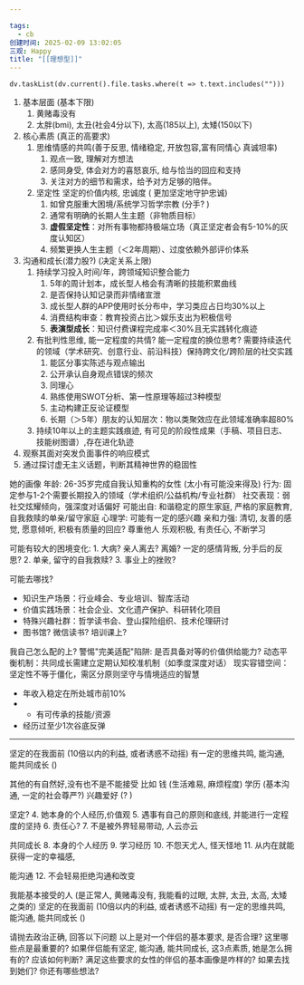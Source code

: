 ```yaml
---

tags:
  - cb
创建时间: 2025-02-09 13:02:05
三观: Happy
title: "[[理想型]]"
---
```






```dataviewjs
dv.taskList(dv.current().file.tasks.where(t => t.text.includes("")))
```


1. 基本层面 (基本下限)
	1.  黄赌毒没有
	2. 太胖(bmi), 太丑(社会4分以下), 太高(185以上), 太矮(150以下)
2. 核心素质  (真正的高要求)
	1. 思维情感的共鸣(善于反思, 情绪稳定, 开放包容,富有同情心 真诚坦率) 
		1. 观点一致, 理解对方想法
		2. 感同身受, 体会对方的喜怒哀乐, 给与恰当的回应和支持
		3. 关注对方的细节和需求，给予对方足够的陪伴。
	2. 坚定性 坚定的价值内核, 忠诚度 ( 更加坚定地守护忠诚)
		1. 如曾克服重大困境/系统学习哲学宗教  (分手?   )
		2. 通常有明确的长期人生主题（非物质目标）
		3. **虚假坚定性**：对所有事物都持极端立场（真正坚定者会有5-10%的灰度认知区）
		4. 频繁更换人生主题（＜2年周期）、过度依赖外部评价体系
3. 沟通和成长(潜力股?) (决定关系上限)
	1. 持续学习投入时间/年，跨领域知识整合能力
		1. 5年的周计划本，成长型人格会有清晰的技能积累曲线
		2. 是否保持认知记录而非情绪宣泄
		3. 成长型人群的APP使用时长分布中，学习类应占日均30%以上
		4. 消费结构审查：教育投资占比＞娱乐支出为积极信号
		5. **表演型成长**：知识付费课程完成率＜30%且无实践转化痕迹
	2. 有批判性思维, 能一定程度的共情? 能一定程度的换位思考? 需要持续迭代的领域（学术研究、创意行业、前沿科技）保持跨文化/跨阶层的社交实践
		1. 能区分事实陈述与观点输出
		2. 公开承认自身观点错误的频次
		3. 同理心
		4. 熟练使用SWOT分析、第一性原理等超过3种模型
		5. 主动构建正反论证模型
		6. 长期（＞5年）朋友的认知层次：物以类聚效应在此领域准确率超80%
	3. 持续10年以上的主题实践痕迹, 有可见的阶段性成果（手稿、项目日志、技能树图谱）,存在进化轨迹
4. 观察其面对突发负面事件的响应模式
5. 通过探讨虚无主义话题，判断其精神世界的稳固性

她的画像
年龄: 26-35岁完成自我认知重构的女性 (太小有可能没来得及)
行为: 固定参与1-2个需要长期投入的领域（学术组织/公益机构/专业社群）
社交表现：弱社交炫耀倾向，强深度对话偏好
可能出自: 和谐稳定的原生家庭, 严格的家庭教育, 自我救赎的单亲/留守家庭
心理学: 可能有一定的感兴趣
亲和力强: 清切, 友善的感觉, 愿意倾听, 积极有质量的回应? 尊重他人
乐观积极, 有责任心, 不断学习

可能有较大的困境变化: 
	1.  大病? 亲人离去? 离婚?  一定的感情背叛, 分手后的反思? 
	2. 单亲, 留守的自我救赎? 
	3. 事业上的挫败? 

可能去哪找? 
- 知识生产场景：行业峰会、专业培训、智库活动
- 价值实践场景：社会企业、文化遗产保护、科研转化项目
- 特殊兴趣社群：哲学读书会、登山探险组织、技术伦理研讨
- 图书馆? 微信读书?   培训课上? 


我自己怎么配的上? 
警惕"完美适配"陷阱: 是否具备对等的价值供给能力?
动态平衡机制：共同成长需建立定期认知校准机制（如季度深度对话）
现实容错空间：坚定性不等于僵化，需区分原则坚守与情境适应的智慧

- 年收入稳定在所处城市前10%
- - 有可传承的技能/资源
- 经历过至少1次谷底反弹








---

坚定的在我面前 (10倍以内的利益, 或者诱惑不动摇)
有一定的思维共鸣, 能沟通, 能共同成长 ()

其他的有自然好,没有也不是不能接受
比如
钱  (生活难易, 麻烦程度)
学历 (基本沟通, 一定的社会尊严?)
兴趣爱好 (? )

坚定? 
4. 她本身的个人经历,价值观
5. 遇事有自己的原则和底线, 并能进行一定程度的坚持
6. 责任心? 
7. 不是被外界轻易带动, 人云亦云

共同成长
8. 本身的个人经历
9. 学习经历
10. 不怨天尤人, 怪天怪地
11. 从内在就能获得一定的幸福感, 

能沟通
12. 不会轻易拒绝沟通和改变



我能基本接受的人 (是正常人, 黄赌毒没有, 我能看的过眼, 太胖, 太丑, 太高, 太矮之类的)
坚定的在我面前 (10倍以内的利益, 或者诱惑不动摇)
有一定的思维共鸣, 能沟通, 能共同成长 ()

请抛去政治正确, 回答以下问题
以上是对一个伴侣的基本要求, 是否合理? 
这里哪些点是最重要的? 
如果伴侣能有坚定, 能沟通, 能共同成长, 这3点素质, 她是怎么拥有的?  应该如何判断? 
满足这些要求的女性的伴侣的基本画像是咋样的? 如果去找到她们?
你还有哪些想法? 









